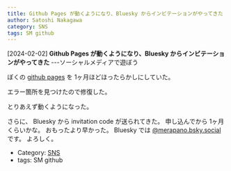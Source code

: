 ```yaml
---
title: Github Pages が動くようになり、Bluesky からインビテーションがやってきた ---ソーシャルメディアで遊ぼう
author: Satoshi Nakagawa
category: SNS
tags: SM github
---
```


[2024-02-02] **Github Pages が動くようになり、Bluesky からインビテーションがやってきた**  ---ソーシャルメディアで遊ぼう

 ぼくの
[github pages](https://merapano.github.io/) を
1ヶ月ほどほったらかしにしていた。

 エラー箇所を見つけたので修復した。

 とりあえず動くようになった。

 さらに、
Bluesky から invitation code が送られてきた。
申し込んでから 1ヶ月くらいかな。
おもったより早かった。
Bluesky では
[@merapano.bsky.social](https://bsky.app/profile/merapano.bsky.social) です。
よろしく。

- Category: [SNS](https://merapano.github.io/categories.html#SNS)
- tags: SM github
